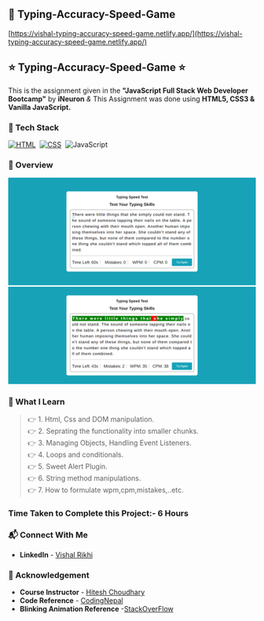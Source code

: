 ## 🔗 Typing-Accuracy-Speed-Game
[https://vishal-typing-accuracy-speed-game.netlify.app/](https://vishal-typing-accuracy-speed-game.netlify.app/)


## ⭐ Typing-Accuracy-Speed-Game ⭐

This is the assignment given in the **"JavaScript Full Stack Web Developer Bootcamp"** by **iNeuron** *&* This Assignment was done using **HTML5, CSS3 & Vanilla JavaScript.**


### 📌 Tech Stack

[![HTML](https://img.shields.io/badge/html5%20-%23E34F26.svg?&style=for-the-badge&logo=html5&logoColor=white)](https://github.com/pk170970)&nbsp; [![CSS](https://img.shields.io/badge/css3%20-%231572B6.svg?&style=for-the-badge&logo=css3&logoColor=white)](https://github.com/pk170970)&nbsp; ![JavaScript](https://img.shields.io/badge/javascript-%23323330.svg?style=for-the-badge&logo=javascript&logoColor=%23F7DF1E)


### 📌 Overview 


![PROJECT-SCREENSHOT](./assets/vishal-typing-accuracy-speed-game.netlify.app_.png) <br>
![PROJECT-SCREENSHOT](./assets/vishal-typing-accuracy-speed-game.netlify.app_%20(1).png) <br>



### 📌 What I Learn

> 👉 1. Html, Css and DOM manipulation. <br>
  👉 2. Seprating the functionality into smaller chunks. <br>
  👉 3. Managing Objects, Handling Event Listeners. <br>
  👉 4. Loops and conditionals. <br>
  👉 5. Sweet Alert Plugin. <br>
  👉 6. String method manipulations. <br>
  👉 7. How to formulate wpm,cpm,mistakes,..etc. <br>





### Time Taken to Complete this Project:- 6 Hours

### 📬 Connect With Me

- **LinkedIn** - [Vishal Rikhi](https://www.linkedin.com/in/vishal-rikhi/)

### 📌 Acknowledgement

- **Course Instructor** - [Hitesh Choudhary](https://www.linkedin.com/in/hiteshchoudhary/)
- **Code Reference** - [CodingNepal](https://codingnepalweb.com/demos/typing-speed-test-game-javascript/)
- **Blinking Animation Reference** -[StackOverFlow](https://stackoverflow.com/questions/16344354/how-to-make-blinking-flashing-text-with-css-3)


